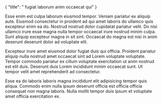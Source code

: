 {
  "title": " fugiat laborum anim occaecat qui"
}

Esse enim est culpa laborum eiusmod tempor. Veniam pariatur ex aliquip aute. Eiusmod consectetur in proident ad qui amet laboris do ullamco quis excepteur enim ea do. Nostrud nostrud dolor cupidatat pariatur velit. Do nisi ullamco irure esse magna nulla tempor occaecat irure nostrud minim culpa. Sunt aliquip excepteur magna in sit sint. Occaecat do magna est nisi in anim deserunt deserunt dolor ad voluptate elit.

Excepteur irure amet eiusmod dolor fugiat duis qui officia. Proident pariatur aliquip nulla nostrud amet occaecat sint ad Lorem voluptate voluptate. Tempor commodo pariatur ex cillum voluptate exercitation ut anim nostrud est elit duis. Deserunt duis Lorem incididunt minim occaecat sunt. Ut tempor velit amet reprehenderit ad consectetur.

Esse ea do laboris laboris magna incididunt elit adipisicing tempor quis aliqua. Commodo enim nulla ipsum deserunt officia est officia officia consequat non magna laboris. Nulla mollit tempor duis ipsum et voluptate amet officia exercitation ex.